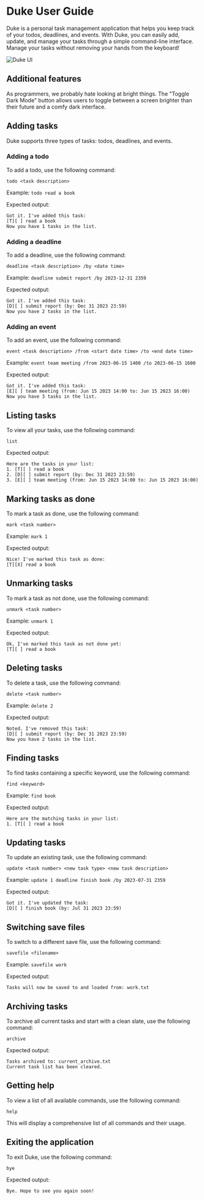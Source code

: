 # Duke User Guide

Duke is a personal task management application that helps you keep track of your todos, deadlines, and events. With Duke, you can easily add, update, and manage your tasks through a simple command-line interface. Manage your tasks without removing your hands from the keyboard!

![Duke UI](./Ui.png)

## Additional features
As programmers, we probably hate looking at bright things. The "Toggle Dark Mode" button allows users to toggle between a screen brighter than their future and a comfy dark interface.

## Adding tasks

Duke supports three types of tasks: todos, deadlines, and events.

### Adding a todo

To add a todo, use the following command:

`todo <task description>`

Example: `todo read a book`

Expected output:
```
Got it. I've added this task:
[T][ ] read a book
Now you have 1 tasks in the list.
```

### Adding a deadline

To add a deadline, use the following command:

`deadline <task description> /by <date time>`

Example: `deadline submit report /by 2023-12-31 2359`

Expected output:
```
Got it. I've added this task:
[D][ ] submit report (by: Dec 31 2023 23:59)
Now you have 2 tasks in the list.
```

### Adding an event

To add an event, use the following command:

`event <task description> /from <start date time> /to <end date time>`

Example: `event team meeting /from 2023-06-15 1400 /to 2023-06-15 1600`

Expected output:
```
Got it. I've added this task:
[E][ ] team meeting (from: Jun 15 2023 14:00 to: Jun 15 2023 16:00)
Now you have 3 tasks in the list.
```

## Listing tasks

To view all your tasks, use the following command:

`list`

Expected output:
```
Here are the tasks in your list:
1. [T][ ] read a book
2. [D][ ] submit report (by: Dec 31 2023 23:59)
3. [E][ ] team meeting (from: Jun 15 2023 14:00 to: Jun 15 2023 16:00)
```

## Marking tasks as done

To mark a task as done, use the following command:

`mark <task number>`

Example: `mark 1`

Expected output:
```
Nice! I've marked this task as done:
[T][X] read a book
```

## Unmarking tasks

To mark a task as not done, use the following command:

`unmark <task number>`

Example: `unmark 1`

Expected output:
```
Ok, I've marked this task as not done yet:
[T][ ] read a book
```

## Deleting tasks

To delete a task, use the following command:

`delete <task number>`

Example: `delete 2`

Expected output:
```
Noted. I've removed this task:
[D][ ] submit report (by: Dec 31 2023 23:59)
Now you have 2 tasks in the list.
```

## Finding tasks

To find tasks containing a specific keyword, use the following command:

`find <keyword>`

Example: `find book`

Expected output:
```
Here are the matching tasks in your list:
1. [T][ ] read a book
```

## Updating tasks

To update an existing task, use the following command:

`update <task number> <new task type> <new task description>`

Example: `update 1 deadline finish book /by 2023-07-31 2359`

Expected output:
```
Got it. I've updated the task:
[D][ ] finish book (by: Jul 31 2023 23:59)
```

## Switching save files

To switch to a different save file, use the following command:

`savefile <filename>`

Example: `savefile work`

Expected output:
```
Tasks will now be saved to and loaded from: work.txt
```

## Archiving tasks

To archive all current tasks and start with a clean slate, use the following command:

`archive`

Expected output:
```
Tasks archived to: current_archive.txt
Current task list has been cleared.
```

## Getting help

To view a list of all available commands, use the following command:

`help`

This will display a comprehensive list of all commands and their usage.

## Exiting the application

To exit Duke, use the following command:

`bye`

Expected output:
```
Bye. Hope to see you again soon!
```
